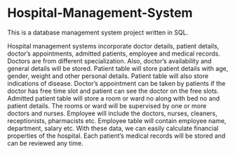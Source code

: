 # Hospital-Management-System
This is a database management system project written in SQL.

Hospital management systems incorporate doctor details, patient details, doctor’s appointments, 
admitted patients, employee and medical records. Doctors are from different specialization. Also,
doctor’s availability and general details will be stored. Patient table will store patient details with 
age, gender, weight and other personal details. Patient table will also store indications of disease.
Doctor’s appointment can be taken by patients if the doctor has free time slot and patient can see 
the doctor on the free slots. Admitted patient table will store a room or ward no along with bed no
and patient details. The rooms or ward will be supervised by one or more doctors and nurses. 
Employee will include the doctors, nurses, cleaners, receptionists, pharmacists etc. Employee table 
will contain employee name, department, salary etc. With these data, we can easily calculate 
financial properties of the hospital. Each patient’s medical records will be stored and can be 
reviewed any time.
